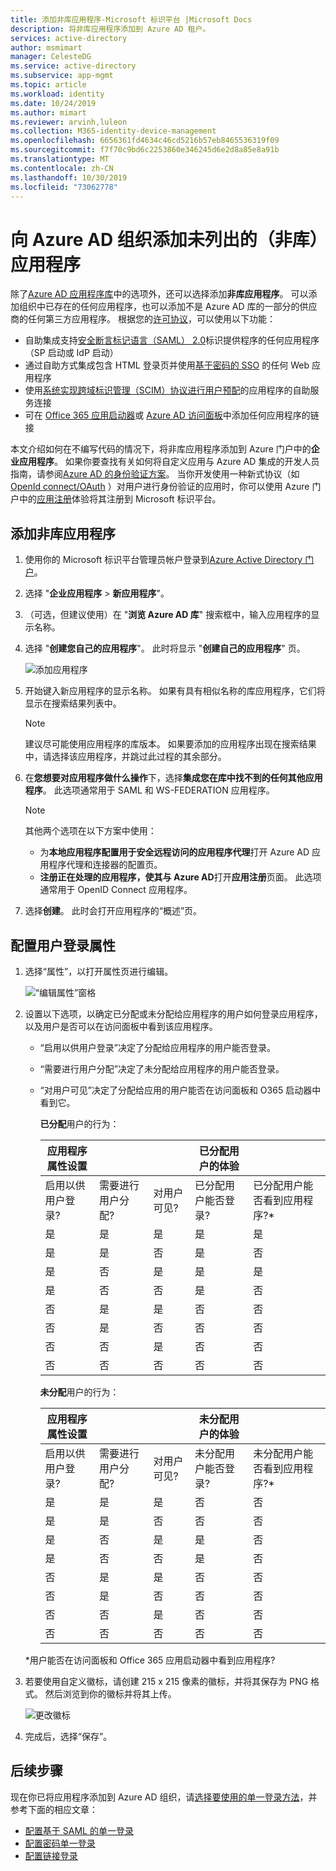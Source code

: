 ```yaml
---
title: 添加非库应用程序-Microsoft 标识平台 |Microsoft Docs
description: 将非库应用程序添加到 Azure AD 租户。
services: active-directory
author: msmimart
manager: CelesteDG
ms.service: active-directory
ms.subservice: app-mgmt
ms.topic: article
ms.workload: identity
ms.date: 10/24/2019
ms.author: mimart
ms.reviewer: arvinh,luleon
ms.collection: M365-identity-device-management
ms.openlocfilehash: 6656361fd4634c46cd5216b57eb8465536319f09
ms.sourcegitcommit: f7f70c9bd6c2253860e346245d6e2d8a85e8a91b
ms.translationtype: MT
ms.contentlocale: zh-CN
ms.lasthandoff: 10/30/2019
ms.locfileid: "73062778"
---
```

# <a name="add-an-unlisted-non-gallery-application-to-your-azure-ad-organization"></a>向 Azure AD 组织添加未列出的（非库）应用程序

除了[Azure AD 应用程序库](https://azure.microsoft.com/documentation/articles/active-directory-saas-tutorial-list/)中的选项外，还可以选择添加**非库应用程序**。 可以添加组织中已存在的任何应用程序，也可以添加不是 Azure AD 库的一部分的供应商的任何第三方应用程序。 根据您的[许可协议](https://azure.microsoft.com/pricing/details/active-directory/)，可以使用以下功能：

- 自助集成支持[安全断言标记语言（SAML） 2.0](https://wikipedia.org/wiki/SAML_2.0)标识提供程序的任何应用程序（SP 启动或 IdP 启动）
- 通过自助方式集成包含 HTML 登录页并使用[基于密码的 SSO](what-is-single-sign-on.md#password-based-sso) 的任何 Web 应用程序
- 使用[系统实现跨域标识管理（SCIM）协议进行用户预配](use-scim-to-provision-users-and-groups.md)的应用程序的自助服务连接
- 可在 [Office 365 应用启动器](https://www.microsoft.com/microsoft-365/blog/2014/10/16/organize-office-365-new-app-launcher-2/)或 [Azure AD 访问面板](what-is-single-sign-on.md#linked-sign-on)中添加任何应用程序的链接

本文介绍如何在不编写代码的情况下，将非库应用程序添加到 Azure 门户中的**企业应用程序**。 如果你要查找有关如何将自定义应用与 Azure AD 集成的开发人员指南，请参阅[Azure AD 的身份验证方案](../develop/authentication-scenarios.md)。 当你开发使用一种新式协议（如[OpenId connect/OAuth](../develop/active-directory-v2-protocols.md) ）对用户进行身份验证的应用时，你可以使用 Azure 门户中的[应用注册](../develop/quickstart-register-app.md)体验将其注册到 Microsoft 标识平台。

## <a name="add-a-non-gallery-application"></a>添加非库应用程序

1. 使用你的 Microsoft 标识平台管理员帐户登录到[Azure Active Directory 门户](https://aad.portal.azure.com/)。

2. 选择 "**企业应用程序** > **新应用程序**"。

3. （可选，但建议使用）在 "**浏览 Azure AD 库**" 搜索框中，输入应用程序的显示名称。 

4. 选择 "**创建您自己的应用程序**"。 此时将显示 "**创建自己的应用程序**" 页。

   ![添加应用程序](media/add-non-gallery-app/create-your-own-application.png)

5. 开始键入新应用程序的显示名称。 如果有具有相似名称的库应用程序，它们将显示在搜索结果列表中。

   > [!NOTE]
   > 建议尽可能使用应用程序的库版本。 如果要添加的应用程序出现在搜索结果中，请选择该应用程序，并跳过此过程的其余部分。

6. 在**您想要对应用程序做什么操作**下，选择**集成您在库中找不到的任何其他应用程序**。 此选项通常用于 SAML 和 WS-FEDERATION 应用程序。

   > [!NOTE]
   > 其他两个选项在以下方案中使用：
   >* 为**本地应用程序配置用于安全远程访问的应用程序代理**打开 Azure AD 应用程序代理和连接器的配置页。
   >* **注册正在处理的应用程序，使其与 Azure AD**打开**应用注册**页面。 此选项通常用于 OpenID Connect 应用程序。

7. 选择**创建**。 此时会打开应用程序的“概述”页。

## <a name="configure-user-sign-in-properties"></a>配置用户登录属性

1. 选择“属性”，以打开属性页进行编辑。

    ![“编辑属性”窗格](media/add-non-gallery-app/edit-properties.png)

2. 设置以下选项，以确定已分配或未分配给应用程序的用户如何登录应用程序，以及用户是否可以在访问面板中看到该应用程序。

    - “启用以供用户登录”决定了分配给应用程序的用户能否登录。
    - “需要进行用户分配”决定了未分配给应用程序的用户能否登录。
    - “对用户可见”决定了分配给应用的用户能否在访问面板和 O365 启动器中看到它。

      **已分配**用户的行为：

       | 应用程序属性设置 | | | 已分配用户的体验 | |
       |---|---|---|---|---|
       | 启用以供用户登录? | 需要进行用户分配? | 对用户可见? | 已分配用户能否登录? | 已分配用户能否看到应用程序?* |
       | 是 | 是 | 是 | 是 | 是  |
       | 是 | 是 | 否  | 是 | 否   |
       | 是 | 否  | 是 | 是 | 是  |
       | 是 | 否  | 否  | 是 | 否   |
       | 否  | 是 | 是 | 否  | 否   |
       | 否  | 是 | 否  | 否  | 否   |
       | 否  | 否  | 是 | 否  | 否   |
       | 否  | 否  | 否  | 否  | 否   |

      **未分配**用户的行为：

       | 应用程序属性设置 | | | 未分配用户的体验 | |
       |---|---|---|---|---|
       | 启用以供用户登录? | 需要进行用户分配? | 对用户可见? | 未分配用户能否登录? | 未分配用户能否看到应用程序?* |
       | 是 | 是 | 是 | 否  | 否   |
       | 是 | 是 | 否  | 否  | 否   |
       | 是 | 否  | 是 | 是 | 否   |
       | 是 | 否  | 否  | 是 | 否   |
       | 否  | 是 | 是 | 否  | 否   |
       | 否  | 是 | 否  | 否  | 否   |
       | 否  | 否  | 是 | 否  | 否   |
       | 否  | 否  | 否  | 否  | 否   |

     *用户能否在访问面板和 Office 365 应用启动器中看到应用程序?

3. 若要使用自定义徽标，请创建 215 x 215 像素的徽标，并将其保存为 PNG 格式。 然后浏览到你的徽标并将其上传。

    ![更改徽标](media/add-non-gallery-app/change-logo.png)

4. 完成后，选择“保存”。

## <a name="next-steps"></a>后续步骤

现在你已将应用程序添加到 Azure AD 组织，请[选择要使用的单一登录方法](what-is-single-sign-on.md#choosing-a-single-sign-on-method)，并参考下面的相应文章：

- [配置基于 SAML 的单一登录](configure-single-sign-on-non-gallery-applications.md)
- [配置密码单一登录](configure-password-single-sign-on-non-gallery-applications.md)
- [配置链接登录](configure-linked-sign-on.md)
